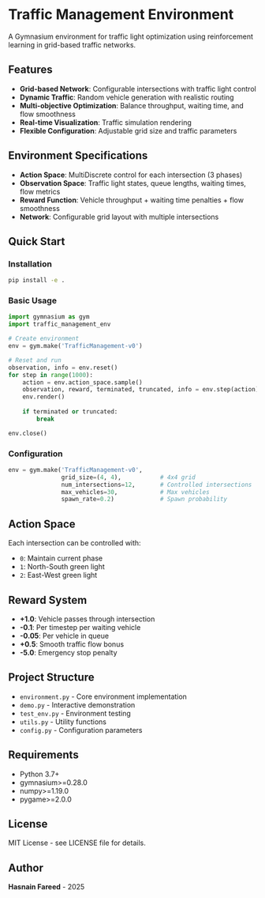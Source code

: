 # Traffic Management Environment

A Gymnasium environment for traffic light optimization using reinforcement learning in grid-based traffic networks.

## Features

- **Grid-based Network**: Configurable intersections with traffic light control
- **Dynamic Traffic**: Random vehicle generation with realistic routing
- **Multi-objective Optimization**: Balance throughput, waiting time, and flow smoothness
- **Real-time Visualization**: Traffic simulation rendering
- **Flexible Configuration**: Adjustable grid size and traffic parameters

## Environment Specifications

- **Action Space**: MultiDiscrete control for each intersection (3 phases)
- **Observation Space**: Traffic light states, queue lengths, waiting times, flow metrics
- **Reward Function**: Vehicle throughput + waiting time penalties + flow smoothness
- **Network**: Configurable grid layout with multiple intersections

## Quick Start

### Installation
```bash
pip install -e .
```

### Basic Usage
```python
import gymnasium as gym
import traffic_management_env

# Create environment
env = gym.make('TrafficManagement-v0')

# Reset and run
observation, info = env.reset()
for step in range(1000):
    action = env.action_space.sample()
    observation, reward, terminated, truncated, info = env.step(action)
    env.render()
    
    if terminated or truncated:
        break

env.close()
```

### Configuration
```python
env = gym.make('TrafficManagement-v0', 
               grid_size=(4, 4),           # 4x4 grid
               num_intersections=12,       # Controlled intersections
               max_vehicles=30,            # Max vehicles
               spawn_rate=0.2)             # Spawn probability
```

## Action Space

Each intersection can be controlled with:
- `0`: Maintain current phase
- `1`: North-South green light
- `2`: East-West green light

## Reward System

- **+1.0**: Vehicle passes through intersection
- **-0.1**: Per timestep per waiting vehicle
- **-0.05**: Per vehicle in queue
- **+0.5**: Smooth traffic flow bonus
- **-5.0**: Emergency stop penalty

## Project Structure

- `environment.py` - Core environment implementation
- `demo.py` - Interactive demonstration
- `test_env.py` - Environment testing
- `utils.py` - Utility functions
- `config.py` - Configuration parameters

## Requirements

- Python 3.7+
- gymnasium>=0.28.0
- numpy>=1.19.0
- pygame>=2.0.0

## License

MIT License - see LICENSE file for details.

## Author

**Hasnain Fareed** - 2025